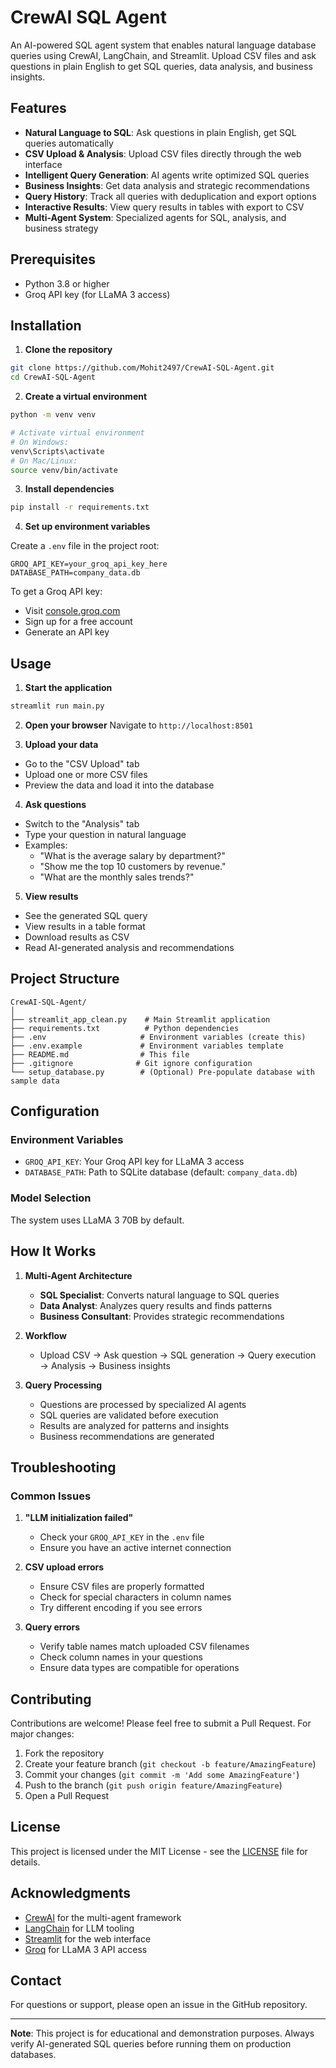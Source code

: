 # CrewAI SQL Agent

An AI-powered SQL agent system that enables natural language database queries using CrewAI, LangChain, and Streamlit. Upload CSV files and ask questions in plain English to get SQL queries, data analysis, and business insights.

## Features

- **Natural Language to SQL**: Ask questions in plain English, get SQL queries automatically
- **CSV Upload & Analysis**: Upload CSV files directly through the web interface
- **Intelligent Query Generation**: AI agents write optimized SQL queries
- **Business Insights**: Get data analysis and strategic recommendations
- **Query History**: Track all queries with deduplication and export options
- **Interactive Results**: View query results in tables with export to CSV
- **Multi-Agent System**: Specialized agents for SQL, analysis, and business strategy

## Prerequisites

- Python 3.8 or higher
- Groq API key (for LLaMA 3 access)

## Installation

1. **Clone the repository**
```bash
git clone https://github.com/Mohit2497/CrewAI-SQL-Agent.git
cd CrewAI-SQL-Agent
```

2. **Create a virtual environment**
```bash
python -m venv venv

# Activate virtual environment
# On Windows:
venv\Scripts\activate
# On Mac/Linux:
source venv/bin/activate
```

3. **Install dependencies**
```bash
pip install -r requirements.txt
```

4. **Set up environment variables**

Create a `.env` file in the project root:
```env
GROQ_API_KEY=your_groq_api_key_here
DATABASE_PATH=company_data.db
```

To get a Groq API key:
- Visit [console.groq.com](https://console.groq.com)
- Sign up for a free account
- Generate an API key

## Usage

1. **Start the application**
```bash
streamlit run main.py
```

2. **Open your browser**
Navigate to `http://localhost:8501`

3. **Upload your data**
- Go to the "CSV Upload" tab
- Upload one or more CSV files
- Preview the data and load it into the database

4. **Ask questions**
- Switch to the "Analysis" tab
- Type your question in natural language
- Examples:
  - "What is the average salary by department?"
  - "Show me the top 10 customers by revenue."
  - "What are the monthly sales trends?"

5. **View results**
- See the generated SQL query
- View results in a table format
- Download results as CSV
- Read AI-generated analysis and recommendations

## Project Structure

```
CrewAI-SQL-Agent/
│
├── streamlit_app_clean.py    # Main Streamlit application
├── requirements.txt          # Python dependencies
├── .env                     # Environment variables (create this)
├── .env.example             # Environment variables template
├── README.md                # This file
├── .gitignore              # Git ignore configuration
└── setup_database.py        # (Optional) Pre-populate database with sample data
```

## Configuration

### Environment Variables

- `GROQ_API_KEY`: Your Groq API key for LLaMA 3 access
- `DATABASE_PATH`: Path to SQLite database (default: `company_data.db`)

### Model Selection

The system uses LLaMA 3 70B by default.

## How It Works

1. **Multi-Agent Architecture**
   - **SQL Specialist**: Converts natural language to SQL queries
   - **Data Analyst**: Analyzes query results and finds patterns
   - **Business Consultant**: Provides strategic recommendations

2. **Workflow**
   - Upload CSV → Ask question → SQL generation → Query execution → Analysis → Business insights

3. **Query Processing**
   - Questions are processed by specialized AI agents
   - SQL queries are validated before execution
   - Results are analyzed for patterns and insights
   - Business recommendations are generated

## Troubleshooting

### Common Issues

1. **"LLM initialization failed"**
   - Check your `GROQ_API_KEY` in the `.env` file
   - Ensure you have an active internet connection

2. **CSV upload errors**
   - Ensure CSV files are properly formatted
   - Check for special characters in column names
   - Try different encoding if you see errors

3. **Query errors**
   - Verify table names match uploaded CSV filenames
   - Check column names in your questions
   - Ensure data types are compatible for operations

## Contributing

Contributions are welcome! Please feel free to submit a Pull Request. For major changes:

1. Fork the repository
2. Create your feature branch (`git checkout -b feature/AmazingFeature`)
3. Commit your changes (`git commit -m 'Add some AmazingFeature'`)
4. Push to the branch (`git push origin feature/AmazingFeature`)
5. Open a Pull Request

## License

This project is licensed under the MIT License - see the [LICENSE](LICENSE) file for details.

## Acknowledgments

- [CrewAI](https://github.com/joaomdmoura/crewAI) for the multi-agent framework
- [LangChain](https://github.com/langchain-ai/langchain) for LLM tooling
- [Streamlit](https://streamlit.io/) for the web interface
- [Groq](https://groq.com/) for LLaMA 3 API access

## Contact

For questions or support, please open an issue in the GitHub repository.

---

**Note**: This project is for educational and demonstration purposes. Always verify AI-generated SQL queries before running them on production databases.
